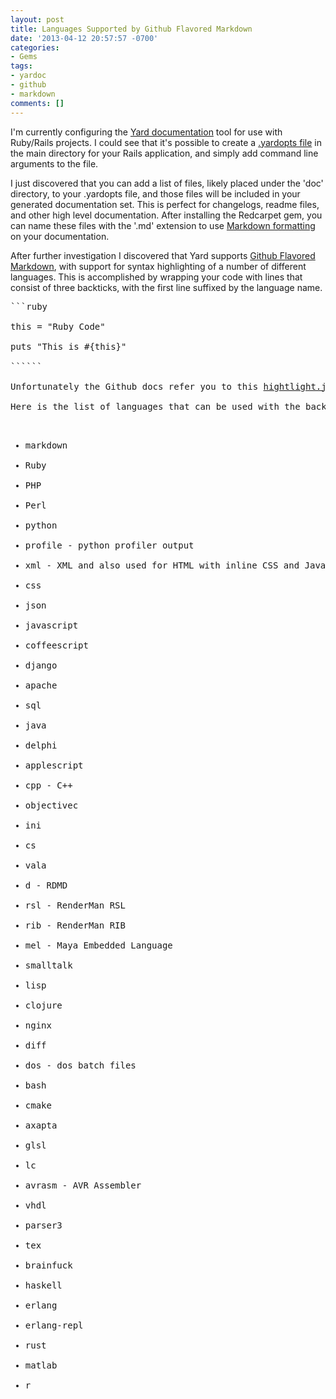 ```yaml
---
layout: post
title: Languages Supported by Github Flavored Markdown
date: '2013-04-12 20:57:57 -0700'
categories:
- Gems
tags:
- yardoc
- github
- markdown
comments: []
---
```

I'm currently configuring the <a href="https://github.com/lsegal/yard" target="_blank">Yard documentation</a> tool for use with Ruby/Rails projects. I could see that it's possible to create a <a href="https://github.com/lsegal/yard/blob/master/.yardopts" target="_blank">.yardopts file</a> in the main directory for your Rails application, and simply add command line arguments to the file.

I just discovered that you can add a list of files, likely placed under the 'doc' directory, to your .yardopts file, and those files will be included in your generated documentation set. This is perfect for changelogs, readme files, and other high level documentation. After installing the Redcarpet gem, you can name these files with the '.md' extension to use <a href="http://daringfireball.net/projects/markdown/syntax" target="_blank">Markdown formatting</a> on your documentation.

After further investigation I discovered that Yard supports <a href="https://help.github.com/articles/github-flavored-markdown" target="_blank">Github Flavored Markdown</a>, with support for syntax highlighting of a number of different languages. This is accomplished by wrapping your code with lines that consist of three backticks, with the first line suffixed by the language name.

<pre class="brush:ruby">```ruby

this = "Ruby Code"

puts "This is #{this}"

``````

Unfortunately the Github docs refer you to this <a href="http://softwaremaniacs.org/media/soft/highlight/test.html" target="_blank">hightlight.js test page</a> for the list of supported languages.

Here is the list of languages that can be used with the backtick

<ul>
<li>markdown</li>
<li><span style="line-height: 12px;">Ruby</span></li>
<li>PHP</li>
<li>Perl</li>
<li>python</li>
<li>profile - python profiler output</li>
<li>xml - XML and also used for HTML with inline CSS and Javascript</li>
<li>css</li>
<li>json</li>
<li>javascript</li>
<li>coffeescript</li>
<li>django</li>
<li>apache</li>
<li>sql</li>
<li>java</li>
<li>delphi</li>
<li>applescript</li>
<li>cpp - C++</li>
<li>objectivec</li>
<li>ini</li>
<li>cs</li>
<li>vala</li>
<li>d - RDMD</li>
<li>rsl - RenderMan RSL</li>
<li>rib - RenderMan RIB</li>
<li>mel - Maya Embedded Language</li>
<li>smalltalk</li>
<li>lisp</li>
<li>clojure</li>
<li>nginx</li>
<li>diff</li>
<li>dos - dos batch files</li>
<li>bash</li>
<li>cmake</li>
<li>axapta</li>
<li>glsl</li>
<li>lc</li>
<li>avrasm - AVR Assembler</li>
<li>vhdl</li>
<li>parser3</li>
<li>tex</li>
<li>brainfuck</li>
<li>haskell</li>
<li>erlang</li>
<li>erlang-repl</li>
<li>rust</li>
<li>matlab</li>
<li>r</li>

</ul>

